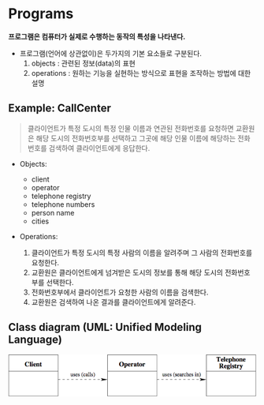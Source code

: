# Programs

**프로그램은 컴퓨터가 실제로 수행하는 동작의 특성을 나타낸다.**


- 프로그램(언어에 상관없이)은 두가지의 기본 요소들로 구분된다.
    1. objects : 관련된 정보(data)의 표현
    2. operations : 원하는 기능을 실현하는 방식으로 표현을 조작하는 방법에 대한 설명


## Example: CallCenter

> 클라이언트가 특정 도시의 특정 인물 이름과 연관된 전화번호를 요청하면 교환원은 해당 도시의 전화번호부를 선택하고 그곳에 해당 인물 이름에 해당하는 전화번호를 검색하여 클라이언트에게 응답한다.

- Objects:
     - client
     - operator
     - telephone registry
     - telephone numbers
     - person name
     - cities 

- Operations: 
    1. 클라이언트가 특정 도시의 특정 사람의 이름을 알려주며 그 사람의 전화번호를 요청한다.
    2. 교환원은 클라이언트에게 넘겨받은 도시의 정보를 통해 해당 도시의 전화번호부를 선택한다.
    3. 전화번호부에서 클라이언트가 요청한 사람의 이름을 검색한다.
    4. 교환원은 검색하여 나온 결과를 클라이언트에게 알려준다.

## Class diagram (UML: Unified Modeling Language)

![CallCenter_diagram](../images/class_diagram.png)

